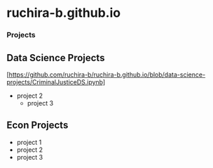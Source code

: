 # ruchira-b.github.io

### Projects
## Data Science Projects
[https://github.com/ruchira-b/ruchira-b.github.io/blob/data-science-projects/CriminalJusticeDS.ipynb]
- project 2
  - project 3
## Econ Projects
  - project 1
  - project 2
  - project 3
